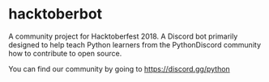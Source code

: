 # hacktoberbot
A community project for Hacktoberfest 2018. A Discord bot primarily designed to help teach Python learners from the PythonDiscord community how to contribute to open source.

You can find our community by going to https://discord.gg/python
